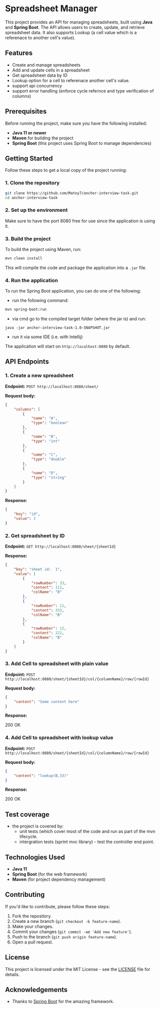  
# Spreadsheet Manager

This project provides an API for managing spreadsheets, built using **Java** and **Spring Boot**. The API allows users to create, update, and retrieve spreadsheet data. It also supports Lookup (a cell value which is a referenace to another cell's value).

## Features

- Create and manage spreadsheets
- Add and update cells in a spreadsheet
- Get spreadsheet data by ID
- Lookup option for a cell to referenace another cell's value.
- support api concurrency
- support error handling (enforce cycle refernce and type verification of columns)

## Prerequisites

Before running the project, make sure you have the following installed:

- **Java 11 or newer**
- **Maven** for building the project
- **Spring Boot** (this project uses Spring Boot to manage dependencies)

## Getting Started

Follow these steps to get a local copy of the project running:

### 1. Clone the repository

```bash
git clone https://github.com/Matoy7/anchor-interview-task.git
cd anchor-interview-task
```

### 2. Set up the environment

Make sure to have the port 8080 free for use since the application is using it. 


### 3. Build the project

To build the project using Maven, run:

```bash
mvn clean install
```

This will compile the code and package the application into a `.jar` file.

### 4. Run the application

To run the Spring Boot application, you can do one of the following:
 - run the following command:

```bash
mvn spring-boot:run
```
- via cmd go to the compiled target folder (where the jar is) and run:

```
java -jar anchor-interview-task-1.0-SNAPSHOT.jar
```
- run it via some IDE (i.e. with Intellij)

The application will start on `http://localhost:8080` by default.

## API Endpoints

### 1. Create a new spreadsheet

**Endpoint:** `POST http://localhost:8080/sheet/`

**Request body:**

```json
{
    "columns": [
        {
            "name": "A",
            "type": "boolean"
        },
        {
            "name": "B",
            "type": "int"
        },
        {
            "name": "C",
            "type": "double"
        },
        {
            "name": "D",
            "type": "string"
        }
    ]
}
```

**Response:**
```json
{
    "key": "id",
    "value": 2
}
```
### 2. Get spreadsheet by ID

**Endpoint:** `GET http://localhost:8080/sheet/{sheetId}`

**Response:**

```json
{
    "key": "sheet id:  1",
    "value": [
        {
            "rowNumber": 33,
            "content": 111,
            "colName": "B"
        },
        {
            "rowNumber": 11,
            "content": 333,
            "colName": "B"
        },
        {
            "rowNumber": 12,
            "content": 222,
            "colName": "B"
        }
    ]
}
```

### 3. Add Cell to spreadsheet with plain value

**Endpoint:** `POST http://localhost:8080/sheet/{sheetId}/col/{columnName}/row/{rowId}`

**Request body:**

```json
{
    "content": "Some content here"
}
```

**Response:**

200 OK
### 4. Add Cell to spreadsheet with lookup value

**Endpoint:** `POST http://localhost:8080/sheet/{sheetId}/col/{columnName}/row/{rowId}`

**Request body:**

```json
{
    "content": "lookup(B,33)"
}
```

**Response:**

200 OK
## Test coverage

- the project is covered by:
    - unit tests (which cover most of the code and run as part of the mvn lifecycle.
    - intergration tests (sprint mvc library) - test the controller end point.

## Technologies Used

- **Java 11**
- **Spring Boot** (for the web framework)
- **Maven** (for project dependency management)

## Contributing

If you'd like to contribute, please follow these steps:

1. Fork the repository.
2. Create a new branch (`git checkout -b feature-name`).
3. Make your changes.
4. Commit your changes (`git commit -am 'Add new feature'`).
5. Push to the branch (`git push origin feature-name`).
6. Open a pull request.

## License

This project is licensed under the MIT License - see the [LICENSE](LICENSE) file for details.

## Acknowledgements

- Thanks to [Spring Boot](https://spring.io/projects/spring-boot) for the amazing framework.

```
